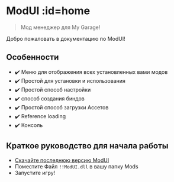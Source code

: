# ModUI :id=home

> Мод менеджер для My Garage!

Добро пожаловать в документацию по ModUI!

## Особенности

- :heavy_check_mark: Меню для отображения всех установленных вами модов
- :heavy_check_mark: Простой для установки и использования
- :heavy_check_mark: Простой способ настройки
- :heavy_check_mark: способ создания биндов
- :heavy_check_mark: Простой способ загрузки Ассетов
- :heavy_check_mark: Reference loading
- :heavy_check_mark: Консоль

## Краткое руководство для начала работы

- [Скачайте последнюю версию ModUI](https://github.com/BrennFuchS/ModUI/releases)
- Поместите Файл `!!ModUI.dll` в вашу папку Mods
- Запустите игру!
